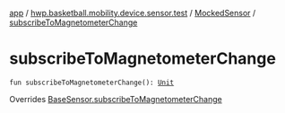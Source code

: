 [app](../../index.md) / [hwp.basketball.mobility.device.sensor.test](../index.md) / [MockedSensor](index.md) / [subscribeToMagnetometerChange](.)

# subscribeToMagnetometerChange

`fun subscribeToMagnetometerChange(): `[`Unit`](https://kotlinlang.org/api/latest/jvm/stdlib/kotlin/-unit/index.html)

Overrides [BaseSensor.subscribeToMagnetometerChange](../../hwp.basketball.mobility.device.sensor/-base-sensor/subscribe-to-magnetometer-change.md)

